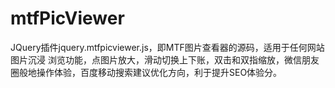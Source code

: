 # mtfPicViewer
JQuery插件jquery.mtfpicviewer.js，即MTF图片查看器的源码，适用于任何网站 图片沉浸 浏览功能，点图片放大，滑动切换上下账，双击和双指缩放，微信朋友圈般地操作体验，百度移动搜索建议优化方向，利于提升SEO体验分。
